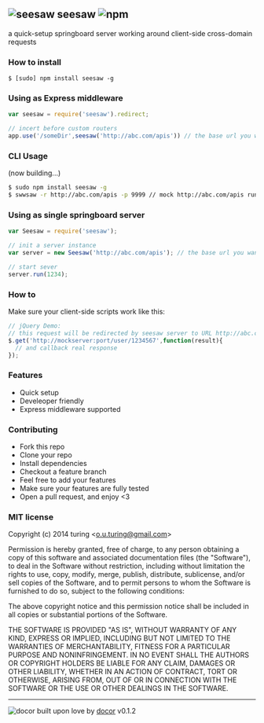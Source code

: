 ![seesaw](http://ww2.sinaimg.cn/large/61ff0de3gw1e7m89xtn9ej201k017t8i.jpg) seesaw ![npm](https://badge.fury.io/js/seesaw.png)
---

a quick-setup springboard server working around client-side cross-domain requests

### How to install

```
$ [sudo] npm install seesaw -g
```

### Using as Express middleware

```js
var seesaw = require('seesaw').redirect;

// incert before custom routers
app.use('/someDir',seesaw('http://abc.com/apis')) // the base url you wanna mock
```

### CLI Usage

(now building...)

```bash
$ sudo npm install seesaw -g
$ swwsaw -r http://abc.com/apis -p 9999 // mock http://abc.com/apis running on port[9999]
```

### Using as single springboard server

```javascript
var Seesaw = require('seesaw');

// init a server instance
var server = new Seesaw('http://abc.com/apis'); // the base url you wanna mock

// start sever
server.run(1234);
```

### How to

Make sure your client-side scripts work like this:

```javascript
// jQuery Demo:
// this request will be redirected by seesaw server to URL http://abc.com/apis/user/1234567
$.get('http://mockserver:port/user/1234567',function(result){
  // and callback real response
});
```

### Features

- Quick setup
- Develeoper friendly
- Express middleware supported

### Contributing
- Fork this repo
- Clone your repo
- Install dependencies
- Checkout a feature branch
- Feel free to add your features
- Make sure your features are fully tested
- Open a pull request, and enjoy <3

### MIT license
Copyright (c) 2014 turing &lt;o.u.turing@gmail.com&gt;

Permission is hereby granted, free of charge, to any person obtaining a copy
of this software and associated documentation files (the &quot;Software&quot;), to deal
in the Software without restriction, including without limitation the rights
to use, copy, modify, merge, publish, distribute, sublicense, and/or sell
copies of the Software, and to permit persons to whom the Software is
furnished to do so, subject to the following conditions:

The above copyright notice and this permission notice shall be included in
all copies or substantial portions of the Software.

THE SOFTWARE IS PROVIDED &quot;AS IS&quot;, WITHOUT WARRANTY OF ANY KIND, EXPRESS OR
IMPLIED, INCLUDING BUT NOT LIMITED TO THE WARRANTIES OF MERCHANTABILITY,
FITNESS FOR A PARTICULAR PURPOSE AND NONINFRINGEMENT. IN NO EVENT SHALL THE
AUTHORS OR COPYRIGHT HOLDERS BE LIABLE FOR ANY CLAIM, DAMAGES OR OTHER
LIABILITY, WHETHER IN AN ACTION OF CONTRACT, TORT OR OTHERWISE, ARISING FROM,
OUT OF OR IN CONNECTION WITH THE SOFTWARE OR THE USE OR OTHER DEALINGS IN
THE SOFTWARE.

---
![docor](https://cdn1.iconfinder.com/data/icons/windows8_icons_iconpharm/26/doctor.png)
built upon love by [docor](https://github.com/turingou/docor.git) v0.1.2